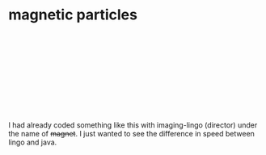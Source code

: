 <!--
  id: 22
  date: 2007-01-07
  modified: 2020-06-01
  slug: magnetic
  type: post
  excerpt: <p>I had already coded something like this with imaging-lingo (director) under the name of magnet. I just wanted to see the difference in speed between lingo and java.</p>
  categories: uncategorized
  tags: 
  inCv: 
  inPortfolio: 
  dateFrom: 
  dateTo: 
-->

# magnetic particles

<div style="width:520px;height:160px;overflow:hidden;"><applet code="fire03" archive="code/fire03.jar" style="width:520px;height:160px;"></applet></div>
<p>I had already coded something like this with imaging-lingo (director) under the name of <del>magnet</del>. I just wanted to see the difference in speed between lingo and java.</p>

